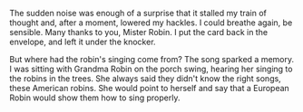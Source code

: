 The sudden noise was enough of a surprise that it stalled my train of thought and, after a moment, lowered my hackles. I could breathe again, be sensible. Many thanks to you, Mister Robin. I put the card back in the envelope, and left it under the knocker.

But where had the robin's singing come from? The song sparked a memory. I was sitting with Grandma Robin on the porch swing, hearing her singing to the robins in the trees. She always said they didn't know the right songs, these American robins. She would point to herself and say that a European Robin would show them how to sing properly. 